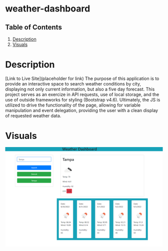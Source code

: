 # weather-dashboard

## Table of Contents
1. [Description](#description)
2. [Visuals](#visuals)

# Description
[Link to Live Site](placeholder for link)
The purpose of this application is to provide an interactive space to search weather conditions by city, displaying not only current information, but also a five day forecast. This project serves as an exercize in API requests, use of local storage, and the use of outside frameworks for styling (Bootstrap v4.6). Ultimately, the JS is utilized to drive the functionality of the page, allowing for variable manipulation and event delegation, providing the user with a clean display of requested weather data.

# Visuals
![Weather Dashboard](./assets/images/weather-dashboard-zach.png)